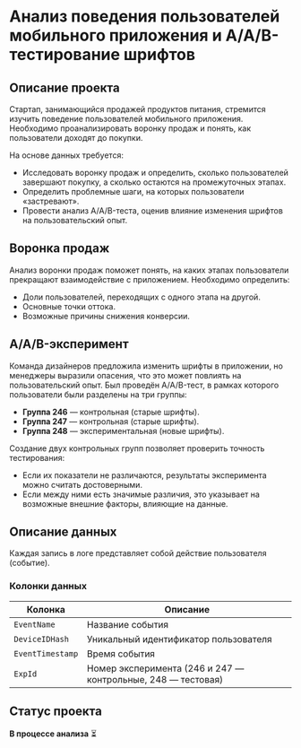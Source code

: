 # Анализ поведения пользователей мобильного приложения и A/A/B-тестирование шрифтов  

## Описание проекта  
Стартап, занимающийся продажей продуктов питания, стремится изучить поведение пользователей мобильного приложения. Необходимо проанализировать воронку продаж и понять, как пользователи доходят до покупки.  

На основе данных требуется:  
- Исследовать воронку продаж и определить, сколько пользователей завершают покупку, а сколько остаются на промежуточных этапах.  
- Определить проблемные шаги, на которых пользователи «застревают».  
- Провести анализ A/A/B-теста, оценив влияние изменения шрифтов на пользовательский опыт.  

## Воронка продаж  
Анализ воронки продаж поможет понять, на каких этапах пользователи прекращают взаимодействие с приложением. Необходимо определить:  
- Доли пользователей, переходящих с одного этапа на другой.  
- Основные точки оттока.  
- Возможные причины снижения конверсии.  

## A/A/B-эксперимент  
Команда дизайнеров предложила изменить шрифты в приложении, но менеджеры выразили опасения, что это может повлиять на пользовательский опыт. Был проведён A/A/B-тест, в рамках которого пользователи были разделены на три группы:  
- **Группа 246** — контрольная (старые шрифты).  
- **Группа 247** — контрольная (старые шрифты).  
- **Группа 248** — экспериментальная (новые шрифты).  

Создание двух контрольных групп позволяет проверить точность тестирования:  
- Если их показатели не различаются, результаты эксперимента можно считать достоверными.  
- Если между ними есть значимые различия, это указывает на возможные внешние факторы, влияющие на данные.  

## Описание данных  
Каждая запись в логе представляет собой действие пользователя (событие).  

### Колонки данных  
| Колонка         | Описание                                                 |
|-----------------|----------------------------------------------------------|
| `EventName`     | Название события                                         |
| `DeviceIDHash`  | Уникальный идентификатор пользователя                    |
| `EventTimestamp`| Время события                                           |
| `ExpId`        | Номер эксперимента (246 и 247 — контрольные, 248 — тестовая) |

## Статус проекта  
**В процессе анализа** ⏳
